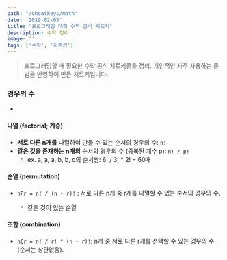 ```yaml
---
path: "/cheatkeys/math"
date: '2019-02-05'
title: "프로그래밍 대회 수학 공식 치트키"
description: 수학 정리
image: ''
tags: ['수학', '치트키']
---
```

> 프로그래밍할 때 필요한 수학 공식 치트키들을 정리.
> 개인적인 자주 사용하는 문법을 반영하여 만든 치트키입니다.

### 경우의 수
- 

#### 나열 (factorial; 계승)
- __서로 다른 n개를__ 나열하여 만들 수 있는 순서의 경우의 수: `n!`
- __같은 것을 존재하는 n개의__ 순서의 경우의 수 (중복된 개수 p): `n! / p!`
    - ex. a, a, a, b, b, c의 순서쌍: 6! / 3! * 2! = 60개

#### 순열 (permutation)
- `nPr = n! / (n - r)!` : 서로 다른 n개 중 r개를 나열할 수 있는 순서의 경우의 수.

    - 같은 것이 있는 순열


#### 조합 (combination)
- `nCr = n! / r! * (n - r)!`: n개 중 서로 다른 r개를 선택할 수 있는 경우의 수 (순서는 상관없음).
